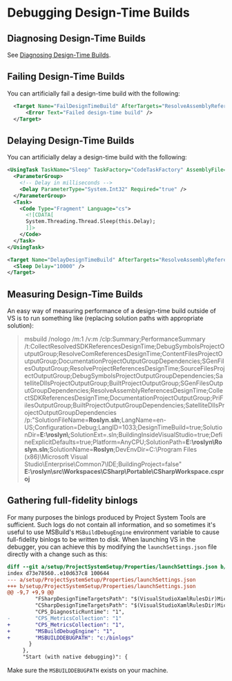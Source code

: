 # Debugging Design-Time Builds

## Diagnosing Design-Time Builds

See [Diagnosing Design-Time Builds](/docs/design-time-builds.md#diagnosing-design-time-builds).

## Failing Design-Time Builds

You can artificially fail a design-time build with the following:

``` XML
  <Target Name="FailDesignTimeBuild" AfterTargets="ResolveAssemblyReferences">
      <Error Text="Failed design-time build" />
  </Target>
```
## Delaying Design-Time Builds

You can artificially delay a design-time build with the following:

``` XML
<UsingTask TaskName="Sleep" TaskFactory="CodeTaskFactory" AssemblyFile="$(MSBuildToolsPath)\Microsoft.Build.Tasks.v4.0.dll">
  <ParameterGroup>
    <!-- Delay in milliseconds -->
    <Delay ParameterType="System.Int32" Required="true" />
  </ParameterGroup>
  <Task>
    <Code Type="Fragment" Language="cs">
      <![CDATA[
      System.Threading.Thread.Sleep(this.Delay);
      ]]>
    </Code>
  </Task>
</UsingTask>

<Target Name="DelayDesignTimeBuild" AfterTargets="ResolveAssemblyReferences">
  <Sleep Delay="10000" />
</Target>
```

## Measuring Design-Time Builds

An easy way of measuring performance of a design-time build outside of VS is to run something like (replacing solution paths with appropriate solution):

> msbuild /nologo /m:1 /v:m /clp:Summary;PerformanceSummary /t:CollectResolvedSDKReferencesDesignTime;DebugSymbolsProjectOutputGroup;ResolveComReferencesDesignTime;ContentFilesProjectOutputGroup;DocumentationProjectOutputGroupDependencies;SGenFilesOutputGroup;ResolveProjectReferencesDesignTime;SourceFilesProjectOutputGroup;DebugSymbolsProjectOutputGroupDependencies;SatelliteDllsProjectOutputGroup;BuiltProjectOutputGroup;SGenFilesOutputGroupDependencies;ResolveAssemblyReferencesDesignTime;CollectSDKReferencesDesignTime;DocumentationProjectOutputGroup;PriFilesOutputGroup;BuiltProjectOutputGroupDependencies;SatelliteDllsProjectOutputGroupDependencies /p:"SolutionFileName=**Roslyn.sln**;LangName=en-US;Configuration=Debug;LangID=1033;DesignTimeBuild=true;SolutionDir=**E:\\roslyn\\**;SolutionExt=.sln;BuildingInsideVisualStudio=true;DefineExplicitDefaults=true;Platform=AnyCPU;SolutionPath=**E:\\roslyn\\Roslyn.sln**;SolutionName=**Roslyn**;DevEnvDir=C:\Program Files (x86)\Microsoft Visual Studio\Enterprise\Common7\IDE;BuildingProject=false" **E:\roslyn\src\Workspaces\CSharp\Portable\CSharpWorkspace.csproj**

## Gathering full-fidelity binlogs

For many purposes the binlogs produced by Project System Tools are sufficient. Such logs do not contain all information, and so sometimes it's useful to use MSBuild's `MSBuildDebugEngine` environment variable to cause full-fidelity binlogs to be written to disk. When launching VS in the debugger, you can achieve this by modifying the `launchSettings.json` file directly with a change such as this:

```diff
diff --git a/setup/ProjectSystemSetup/Properties/launchSettings.json b/setup/ProjectSystemSetup/Properties/launchSettings.json
index d73e78560..e10d637c8 100644
--- a/setup/ProjectSystemSetup/Properties/launchSettings.json
+++ b/setup/ProjectSystemSetup/Properties/launchSettings.json
@@ -9,7 +9,9 @@
         "FSharpDesignTimeTargetsPath": "$(VisualStudioXamlRulesDir)Microsoft.FSharp.DesignTime.targets",
         "CSharpDesignTimeTargetsPath": "$(VisualStudioXamlRulesDir)Microsoft.CSharp.DesignTime.targets",
         "CPS_DiagnosticRuntime": "1",
-        "CPS_MetricsCollection": "1"
+        "CPS_MetricsCollection": "1",
+        "MSBuildDebugEngine": "1",
+        "MSBUILDDEBUGPATH": "c:/binlogs"
       }
     },
     "Start (with native debugging)": {
```

Make sure the `MSBUILDDEBUGPATH` exists on your machine.
